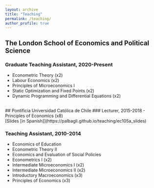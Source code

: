 ```yaml
---
layout: archive
title: "Teaching"
permalink: /teaching/
author_profile: true
---
```


## The London School of Economics and Political Science

### Graduate Teaching Assistant, 2020-Present
- Econometric Theory (x2)
- Labour Economics (x2) 
- Principles of Microeconomics I
- Static Optimization and Fixed Points (x2)
- Dynamic Programming and Differential Equations (x2) 


<br>
## Pontificia Universidad Católica de Chile
### Lecturer, 2015-2018
- Principles of Economics (x8)	
<br>
[Slides [in Spanish]](https://palbagli.github.io/teaching/ec105a_slides)

### Teaching Assistant, 2010-2014
- Economics of Education
- Econometric Theory II
- Economics and Evaluation of Social Policies
- Econometrics I (x2)
- Intermediate Microeconomics I (x2)
- Intermediate Microeconomics II (x2)
- Introductory Macroeconomics (x3)
- Principles of Economics (x3)